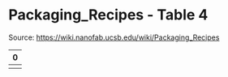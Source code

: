 # Packaging_Recipes - Table 4

Source: https://wiki.nanofab.ucsb.edu/wiki/Packaging_Recipes

| 0   |
|:----|
|     |